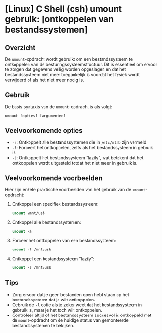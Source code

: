 # [Linux] C Shell (csh) umount gebruik: [ontkoppelen van bestandssystemen]

## Overzicht
De `umount`-opdracht wordt gebruikt om een bestandssysteem te ontkoppelen van de besturingssysteemstructuur. Dit is essentieel om ervoor te zorgen dat gegevens veilig worden opgeslagen en dat het bestandssysteem niet meer toegankelijk is voordat het fysiek wordt verwijderd of als het niet meer nodig is.

## Gebruik
De basis syntaxis van de `umount`-opdracht is als volgt:

```
umount [opties] [argumenten]
```

## Veelvoorkomende opties
- `-a`: Ontkoppelt alle bestandssystemen die in `/etc/mtab` zijn vermeld.
- `-f`: Forceert het ontkoppelen, zelfs als het bestandssysteem in gebruik is.
- `-l`: Ontkoppelt het bestandssysteem "lazily", wat betekent dat het ontkoppelen wordt uitgesteld totdat het niet meer in gebruik is.

## Veelvoorkomende voorbeelden
Hier zijn enkele praktische voorbeelden van het gebruik van de `umount`-opdracht:

1. Ontkoppel een specifiek bestandssysteem:
   ```csh
   umount /mnt/usb
   ```

2. Ontkoppel alle bestandssystemen:
   ```csh
   umount -a
   ```

3. Forceer het ontkoppelen van een bestandssysteem:
   ```csh
   umount -f /mnt/usb
   ```

4. Ontkoppel een bestandssysteem "lazily":
   ```csh
   umount -l /mnt/usb
   ```

## Tips
- Zorg ervoor dat je geen bestanden open hebt staan op het bestandssysteem dat je wilt ontkoppelen.
- Gebruik de `-l` optie als je zeker weet dat het bestandssysteem in gebruik is, maar je het toch wilt ontkoppelen.
- Controleer altijd of het bestandssysteem succesvol is ontkoppeld met de `mount`-opdracht om de huidige status van gemonteerde bestandssystemen te bekijken.